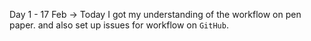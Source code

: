 Day 1 - 17 Feb -> Today I got my understanding of the workflow on pen paper. and also set up issues for workflow on `GitHub`.
